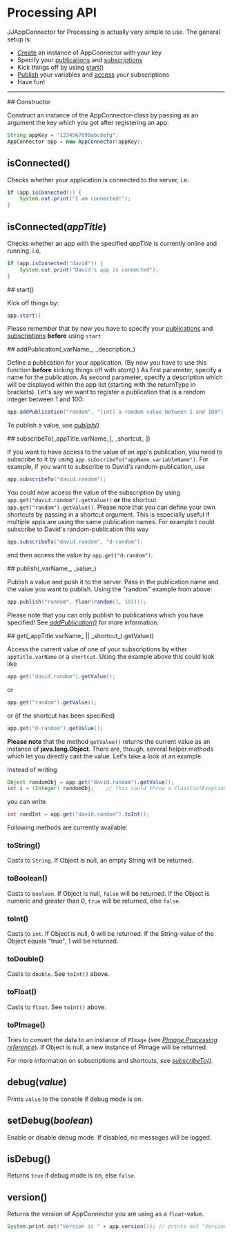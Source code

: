 # Processing API

JJAppConnector for Processing is actually very simple to use.
The general setup is:

*	[Create](#constructor) an instance of AppConnector with your key
*	Specify your [publications](#pub) and [subscriptions](#sub)
*	Kick things off by using [start()](#start)
*	[Publish](#pub-func) your variables and [access](#get-func) your subscriptions
*	Have fun!

---
<a name="constructor" />
## Constructor

Construct an instance of the AppConnector-class by passing as an argument the key which you got after registering an app:

```java
String appKey = "1234567890abcdefg";
AppConnector app = new AppConnector(appKey);
```

## isConnected()

Checks whether your application is connected to the server, i.e.
```java
if (app.isConnected()) {
	System.out.print("I am connected!");
}
```

## isConnected(_appTitle_)

Checks whether an app with the specified _appTitle_ is currently online and running, i.e.
```java
if (app.isConnected("david")) {
	System.out.print("David's app is connected");
}
```

<a name="start" />
## start()

Kick off things by:

```java
app.start()
```

Please remember that by now you have to specify your [publications](#pub) and [subscriptions](#sub) __before__ using `start`

<a name="pub" />
## addPublication(_varName_, _description_)

Define a publication for your application. (By now you have to use this function __before__ kicking things off with _start()_ ) As first parameter, specify a name for the publication. As second parameter, specify a description which will be displayed within the app list (starting with the returnType in brackets).
Let's say we want to register a publication that is a random integer between 1 and 100:

```java
app.addPublication("random", "(int) a random value between 1 and 100");
```

To publish a value, use [_publish()_](#pub-func)

<a name="sub" />
## subscribeTo(_appTitle.varName_[, _shortcut_ ])

If you want to have access to the value of an app's publication, you need to subscribe to it by using `app.subscribeTo("appName.variableName")`. For example, if you want to subscribe to David's random-publication, use
```java
app.subscribeTo("david.random");
```

You could now access the value of the subscription by using `app.get("david.random").getValue()` __or__ the shortcut `app.get("random").getValue()`.
Please note that you can define your own shortcuts by passing in a shortcut argument. This is especially useful if multiple apps are using the same publication names. For example I could subscribe to David's random-publication this way

```java
app.subscribeTo("david.random", "d-random");
```

and then access the value by `app.get("d-random")`.

<a name="pub-func" />
## publish(_varName_, _value_)

Publish a value and push it to the server. Pass in the publication name and the value you want to publish. Using the "random" example from above:

```java
app.publish("random", floor(random(1, 101)));
```

Please note that you can only publish to publications which you have specified! See [_addPublication()_](#pub) for more information.

<a name="get-func" />
## get(_appTitle.varName_ || _shortcut_).getValue()

Access the current value of one of your subscriptions by either `appTitle.varName` or a `shortcut`. Using the example above this could look like 

```java
app.get("david.random").getValue();
```
or
```java
app.get("random").getValue();
```
or (if the shortcut has been specified)
```java
app.get("d-random").getValue();
```

__Please note__ that the method `getValue()` returns the current value as an instance of __java.lang.Object__.
There are, though, several helper methods which let you directly cast the value.
Let's take a look at an example.

Instead of writing
```java
Object randomObj = app.get("david.random").getValue();
int i = (Integer) randomObj;	// this could throw a ClassCastExeption or NullPointerException
```
you can write
```java
int randInt = app.get("david.random").toInt();
```

Following methods are currently available:

### toString()
Casts to `String`. If Object is null, an empty String will be returned.

### toBoolean()
Casts to `boolean`. If Object is null, `false` will be returned. If the Object is numeric and greater than 0, `true` will be returned, else `false`.

### toInt()
Casts to `int`. If Object is null, 0 will be returned. If the String-value of the Object equals "true", 1 will be returned.

### toDouble()
Casts to `double`. See `toInt()` above.

### toFloat()
Casts to `float`. See `toInt()` above.

### toPImage()
Tries to convert the data to an instance of `PImage` (see [_PImage Processing reference_](http://processing.org/reference/PImage.html)). If Object is null, a new instance of PImage will be returned.

For more information on subscriptions and shortcuts, see [_subscribeTo()_](#sub).

## debug(_value_)

Prints `value` to the console if debug mode is on.

## setDebug(_boolean_)

Enable or disable debug mode. If disabled, no messages will be logged.

## isDebug()

Returns `true` if debug mode is on, else `false`.

## version()

Returns the version of AppConnector you are using as a `float`-value.
```java
System.print.out("Version is " + app.version()); // prints out "Version is 0.1"
```
